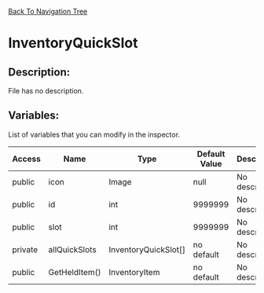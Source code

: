 [Back To Navigation Tree](https://wesleywh.github.io/GameDevRepo/docs/navigation.html)
# InventoryQuickSlot

## Description:
File has no description.

## Variables:
List of variables that you can modify in the inspector.

|Access|Name|Type|Default Value|Description|
|---|---|---|---|---|
|public|icon|Image|null|No description.|
|public|id|int|9999999|No description.|
|public|slot|int|9999999|No description.|
|private|allQuickSlots|InventoryQuickSlot[]|no default|No description.|
|public|GetHeldItem()|InventoryItem|no default|No description.|
